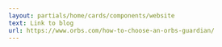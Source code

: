 ```yaml
---
layout: partials/home/cards/components/website
text: Link to blog
url: https://www.orbs.com/how-to-choose-an-orbs-guardian/
---
```

